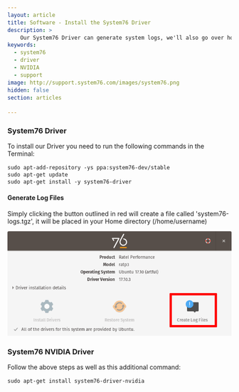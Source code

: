 ```yaml
---
layout: article
title: Software - Install the System76 Driver
description: >
    Our System76 Driver can generate system logs, we'll also go over how to reinstall the NVIDIA Driver.
keywords:
  - system76
  - driver
  - NVIDIA
  - support
image: http://support.system76.com/images/system76.png
hidden: false
section: articles

---
```


### System76 Driver

To install our Driver you need to run the following commands in the Terminal:

```
sudo apt-add-repository -ys ppa:system76-dev/stable
sudo apt-get update
sudo apt-get install -y system76-driver
```

#### Generate Log Files

Simply clicking the button outlined in red will create a file called 'system76-logs.tgz', it will be placed in your Home directory (/home/username)

![CreateLogFiles](/images/system76-driver/CreateLogFiles.png)

### System76 NVIDIA Driver

Follow the above steps as well as this additional command:

```
sudo apt-get install system76-driver-nvidia
```
